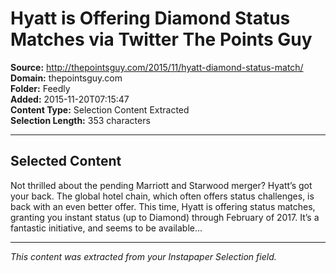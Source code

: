 # Hyatt is Offering Diamond Status Matches via Twitter The Points Guy

**Source:** http://thepointsguy.com/2015/11/hyatt-diamond-status-match/  
**Domain:** thepointsguy.com  
**Folder:** Feedly  
**Added:** 2015-11-20T07:15:47  
**Content Type:** Selection Content Extracted  
**Selection Length:** 353 characters  


---

## Selected Content

Not thrilled about the pending Marriott and Starwood merger? Hyatt’s got your back. The global hotel chain, which often offers status challenges, is back with an even better offer. This time, Hyatt is offering status matches, granting you instant status (up to Diamond) through February of 2017. It’s a fantastic initiative, and seems to be available...

---

*This content was extracted from your Instapaper Selection field.*